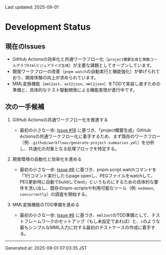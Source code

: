 Last updated: 2025-09-01

# Development Status

## 現在のIssues
- GitHub Actionsの効率化と共通ワークフロー化（`project概要生成`と`関数コールグラフhtmlビジュアライズ生成`）が主要な課題としてオープンしています。
- 開発ワークフローの改善（`pnpm watch`の自動実行と機能強化）が挙げられており、開発体験の向上が求められています。
- MML変換機能（`mml2ast`、`ast2json`、`mml2json`）をTDDで実装し直すための準備と、具体的なテスト駆動開発による機能実現が進行中です。

## 次の一手候補
1. GitHub Actionsの共通ワークフロー化を推進する
   - 最初の小さな一歩: [Issue #18](issue-notes/18.md) に基づき、「project概要生成」GitHub Actionsの共通ワークフロー化に着手するため、まず既存のワークフロー（例: `.github/workflows/generate-project-summaries.yml`）を分析し、共通化の対象となる処理ブロックを特定する。

2. 開発環境の自動化と効率化を進める
   - 最初の小さな一歩: [Issue #8](issue-notes/8.md) に基づき、pnpm script watchコマンドを「1行コマンド実行したらpage openし、PEGファイルをwatchして、PEG更新時に自動でbuildしてtest」というものにするための具体的な要件を洗い出し、既存のnpm-scriptsや利用可能なツール（例: `nodemon`, `concurrently`）の調査を開始する。

3. MML変換機能のTDD準備を進める
   - 最初の小さな一歩: [Issue #6](issue-notes/6.md) に基づき、`mml2ast`のTDD準備として、テストフレームワークのセットアップ（もし未設定であれば）と、`c`のような最もシンプルなMML入力に対する最初のテストケースの作成に着手する。

---
Generated at: 2025-09-01 07:03:35 JST
